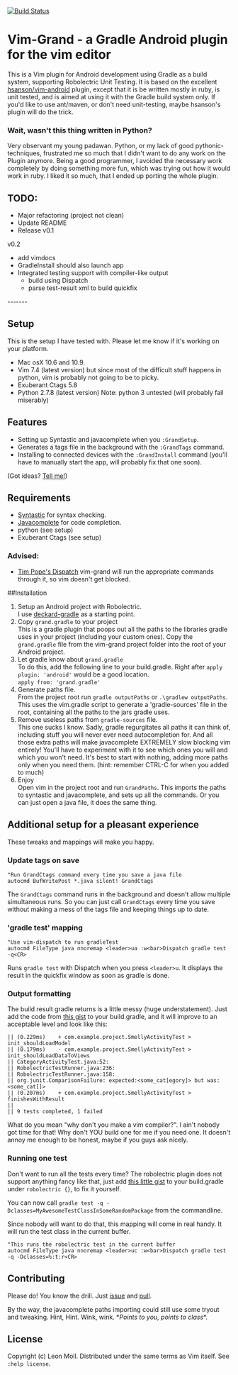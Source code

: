 [![Build Status](https://travis-ci.org/meonlol/vim-grand.svg?branch=develop)](https://travis-ci.org/meonlol/vim-grand)


Vim-Grand - a Gradle Android plugin for the vim editor
================================================================================

This is a Vim plugin for Android development using Gradle as a build system,
supporting Robolectric Unit Testing. It is based on the excellent
[hsanson/vim-android](https://github.com/hsanson/vim-android) plugin, except
that it is be written mostly in ruby, is unit tested, and is aimed at using it
with the Gradle build system only. If you'd like to use ant/maven, or don't
need unit-testing, maybe hsanson's plugin will do the trick.

### Wait, wasn't this thing written in Python?

Very observant my young padawan. Python, or my lack of good
pythonic-techniques, frustrated me so much that I didn't want to do any work on
the Plugin anymore. Being a good programmer, I avoided the necessary work
completely by doing something more fun, which was trying out how it would work
in ruby. I liked it so much, that I ended up porting the whole plugin.


TODO:
--------------------------------------------------------------------------------
- Major refactoring (project not clean)
- Update README
- Release v0.1

v0.2
- add vimdocs
- GradleInstall should also launch app
- Integrated testing support with compiler-like output
    - build using Dispatch
    - parse test-result xml to build quickfix


\-------

## Setup

This is the setup I have tested with. Please let me know if it's working on
your platform.

- Mac osX 10.6 and 10.9.
- Vim 7.4 (latest version) but since most of the difficult stuff happens in
  python, vim is probably not going to be to picky.
- Exuberant Ctags 5.8
- Python 2.7.8 (latest version) Note: python 3 untested (will probably fail
  miserably)


## Features

- Setting up Syntastic and javacomplete when you `:GrandSetup`.
- Generates a tags file in the background with the `:GrandTags` command.
- Installing to connected devices with the `:GrandInstall` command (you'll have
  to manually start the app, will probably fix that one soon).

(Got ideas? [Tell me!](https://github.com/meonlol/vim-grand/issues))

## Requirements

- [Syntastic](https://github.com/scrooloose/syntastic) for syntax checking.
- [Javacomplete](https://github.com/vim-scripts/javacomplete) for code completion.
- python (see setup)
- Exuberant Ctags (see setup)

### Advised:

- [Tim Pope's Dispatch](https://github.com/tpope/vim-dispatch) vim-grand will
  run the appropriate commands through it, so vim doesn't get blocked.


##Installation

1. Setup an Android project with Robolectric.  
   I use [deckard-gradle](https://github.com/robolectric/deckard-gradle) as a
   starting point.
2. Copy `grand.gradle` to your project  
   This is a gradle plugin that poops out all the paths to the libraries gradle
   uses in your project (including your custom ones). Copy the `grand.gradle`
   file from the vim-grand project folder into the root of your Android
   project.
3. Let gradle know about `grand.gradle`  
   To do this, add the following line to your build.gradle. Right after `apply
   plugin: 'android'` would be a good location.  
   `apply from: 'grand.gradle'`
4. Generate paths file.  
   From the project root run `gradle outputPaths` or `.\gradlew outputPaths`.
   This uses the vim.gradle script to generate a 'gradle-sources' file in the
   root, containing all the paths to the jars gradle uses.
5. Remove useless paths from `gradle-sources` file.  
   This one sucks I know. Sadly, gradle regurgitates all paths it can think of,
   including stuff you will never ever need autocompletion for. And all those
   extra paths will make javacomplete EXTREMELY slow blocking vim entirely!
   You'll have to experiment with it to see which ones you will and which you
   won't need. It's best to start with nothing, adding more paths only
   when you need them. (hint: remember CTRL-C for when you added to much)
6. Enjoy  
   Open vim in the project root and run `GrandPaths`. This imports the paths to
   syntastic and javacomplete, and sets up all the commands. Or you can just
   open a java file, it does the same thing.


## Additional setup for a pleasant experience

These tweaks and mappings will make you happy.

### Update tags on save

```VimL
"Run GrandCtags command every time you save a java file
autocmd BufWritePost *.java silent! GrandCtags
```

The `GrandCtags` command runs in the background and doesn't allow multiple
simultaneous runs. So you can just call `GrandCtags` every time you save
without making a mess of the tags file and keeping things up to date.

### 'gradle test' mapping

```VimL
"Use vim-dispatch to run gradleTest
autocmd FileType java nnoremap <leader>ua :w<bar>Dispatch gradle test -q<CR>
```

Runs `gradle test` with Dispatch when you press `<leader>u`. It displays the
result in the quickfix window as soon as gradle is done.

### Output formatting

The build result gradle returns is a little messy (huge understatement). Just
add the code from [this
gist](https://gist.github.com/meonlol/c5e84ca21a768fd76a7d) to your
build.gradle, and it will improve to an acceptable level and look like this:

```
|| (0.229ms)	+ com.example.project.SmellyActivityTest > init_shouldLoadModel
|| (0.179ms)	- com.example.project.SmellyActivityTest > init_shouldLoadDataToViews
|| CategoryActivityTest.java:52:
|| RobolectricTestRunner.java:236:
|| RobolectricTestRunner.java:158:
|| org.junit.ComparisonFailure: expected:<some_cat[egory]> but was:<some_cat[]>
|| (0.207ms)	+ com.example.project.SmellyActivityTest > finishesWithResult
|| 
|| 9 tests completed, 1 failed
```

What do you mean "why don't you make a vim compiler?". I ain't nobody got time
for that! Why don't YOU build one for me if you need one. It doesn't annoy me
enough to be honest, maybe if you guys ask nicely.

### Running one test

Don't want to run all the tests every time? The robolectric plugin does not
support anything fancy like that, just add [this little
gist](https://gist.github.com/meonlol/3f222f8687073c46cd64) to your
build.gradle under `robolectric {}`, to fix it yourself.

You can now call `gradle test -q
-Dclasses=MyAwesomeTestClassInSomeRandomPackage` from the commandline.

Since nobody will want to do that, this mapping will come in real handy. It
will run the test class in the current buffer.

```VimL
"This runs the robolectric test in the current buffer
autocmd FileType java nnoremap <leader>uc :w<bar>Dispatch gradle test -q -Dclasses=%:t:r<CR>
```

## Contributing

Please do! You know the drill. Just
[issue](https://github.com/meonlol/vim-grand/issues) and
[pull](https://github.com/meonlol/vim-grand/pulls).

By the way, the javacomplete paths importing could still use some tryout and
tweaking. Hint, Hint. Wink, wink. \**Points to you, points to class*\*.

## License

Copyright (c) Leon Moll.  Distributed under the same terms as Vim itself.
See `:help license`.
